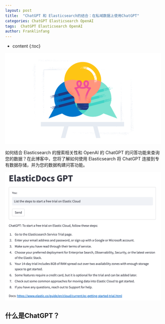 ```yaml
---
layout: post
title:  "ChatGPT 和 Elasticsearch的结合：在私域数据上使用ChatGPT"
categories: ChatGPT Elasticsearch OpenAI
tags:  ChatGPT Elasticsearch OpenAI
author: Franklinfang
---
```


* content
{:toc}

![image](e38d714a88fcf90cb1607340ec41bd58.png)

如何结合 Elasticsearch 的搜索相关性和 OpenAI 的 ChatGPT 的问答功能来查询您的数据？在此博客中，您将了解如何使用 Elasticsearch 将 ChatGPT 连接到专有数据存储，并为您的数据构建问答功能。

![image](6d492cab1ab2337ffb6f6c249e67085e.png)

## 什么是ChatGPT？